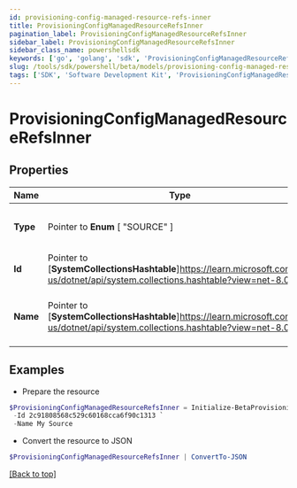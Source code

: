 ```yaml
---
id: provisioning-config-managed-resource-refs-inner
title: ProvisioningConfigManagedResourceRefsInner
pagination_label: ProvisioningConfigManagedResourceRefsInner
sidebar_label: ProvisioningConfigManagedResourceRefsInner
sidebar_class_name: powershellsdk
keywords: ['go', 'golang', 'sdk', 'ProvisioningConfigManagedResourceRefsInner'] 
slug: /tools/sdk/powershell/beta/models/provisioning-config-managed-resource-refs-inner
tags: ['SDK', 'Software Development Kit', 'ProvisioningConfigManagedResourceRefsInner']
---
```



# ProvisioningConfigManagedResourceRefsInner

## Properties

Name | Type | Description | Notes
------------ | ------------- | ------------- | -------------
**Type** |  Pointer to  **Enum** [  "SOURCE" ] | The type of object being referenced | [optional] 
**Id** |  Pointer to [**SystemCollectionsHashtable**]https://learn.microsoft.com/en-us/dotnet/api/system.collections.hashtable?view=net-8.0 | ID of the source | [optional] 
**Name** |  Pointer to [**SystemCollectionsHashtable**]https://learn.microsoft.com/en-us/dotnet/api/system.collections.hashtable?view=net-8.0 | Human-readable display name of the source | [optional] 

## Examples

- Prepare the resource
```powershell
$ProvisioningConfigManagedResourceRefsInner = Initialize-BetaProvisioningConfigManagedResourceRefsInner  -Type SOURCE `
 -Id 2c91808568c529c60168cca6f90c1313 `
 -Name My Source
```

- Convert the resource to JSON
```powershell
$ProvisioningConfigManagedResourceRefsInner | ConvertTo-JSON
```


[[Back to top]](#) 

